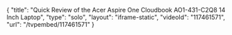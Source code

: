{
    "title": "Quick Review of the Acer Aspire One Cloudbook AO1-431-C2Q8 14 Inch Laptop",
    "type": "solo",
    "layout": "iframe-static",
    "videoId": "117461571",
    "url": "\/tvpembed\/117461571"
}